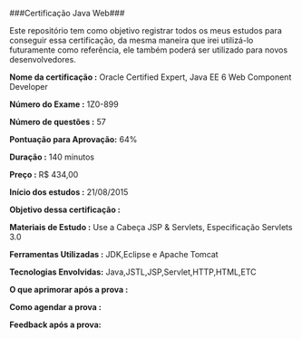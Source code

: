 ###Certificação Java Web###

Este repositório tem como objetivo registrar todos os meus estudos para conseguir essa certificação, da mesma maneira que irei utilizá-lo futuramente como referência, ele também poderá ser utilizado para novos desenvolvedores.

**Nome da certificação    :** Oracle Certified Expert, Java EE 6 Web Component Developer

**Número do Exame         :** 1Z0-899

**Número de questões      :** 57

**Pontuação para Aprovação:** 64%

**Duração                 :** 140 minutos 

**Preço                   :** R$ 434,00

**Início dos estudos :** 21/08/2015

**Objetivo dessa certificação :**

**Materiais de Estudo :** Use a Cabeça JSP & Servlets, Especificação Servlets 3.0

**Ferramentas Utilizadas :** JDK,Eclipse e Apache Tomcat

**Tecnologias Envolvidas:** Java,JSTL,JSP,Servlet,HTTP,HTML,ETC

**O que aprimorar após a prova :**

**Como agendar a prova :**

**Feedback após a prova:**



